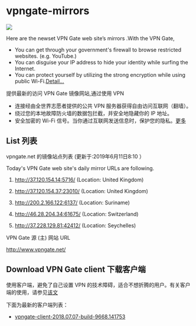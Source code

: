 vpngate-mirrors
===============

![](http://i1288.photobucket.com/albums/b484/waylau/vpn-top_zps08e8f3c2.jpg)

Here are the newset VPN Gate web site’s mirrors .With the VPN Gate,

* You can get through your government's firewall to browse restricted websites. (e.g. YouTube.)
* You can disguise your IP address to hide your identity while surfing the Internet.
* You can protect yourself by utilizing the strong encryption while using public Wi-Fi.[Detail...](https://waylau.com/about-vpngate/)

提供最新的访问 VPN Gate 镜像网站,通过使用 VPN 

* 连接经由全世界志愿者提供的公共 VPN 服务器获得自由访问互联网（翻墙）。
* 绕过您的本地故障防火墙的数据包拦截，并安全地隐藏你的 IP 地址。
* 安全加密的 Wi-Fi 信号。当你通过互联网发送信息时，保护您的隐私。[更多](https://waylau.com/about-vpngate/)

## List 列表


vpngate.net 的镜像站点列表 (更新于:2019年6月11日8:10 ）

Today's VPN Gate web site's daily mirror URLs are following.

1. http://37.120.154.14:5716/
   (Location: United Kingdom)

2. http://37.120.154.37:23010/
   (Location: United Kingdom)

3. http://200.2.166.122:6137/
   (Location: Suriname)

4. http://46.28.204.34:61675/
   (Location: Switzerland)

5. http://37.228.129.81:42412/
   (Location: Seychelles)



VPN Gate 源 (主) 网站 URL

http://www.vpngate.net/

## Download VPN Gate client 下载客户端

使用客户端，避免了自己设置 VPN 的技术障碍，适合不想折腾的用户。有关客户端的使用，请参见[该文](http://www.waylau.com/about-vpngate/)

下面为最新的客户端列表：

* [vpngate-client-2018.07.07-build-9668.141753](https://pan.baidu.com/s/1e5oz1afLHGWmmD2YQyqmEA)

